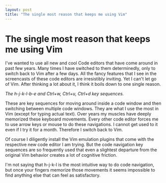 ```yaml
---
layout: post
title: "The single most reason that keeps me using Vim"
---
```

The single most reason that keeps me using Vim
===
I've wanted to use all new and cool Code editors that have come around in past few years. Many times I have switched to them determinedly, only to switch back to Vim after a few days. All the fancy features that I see in the screencasts of these code editors are irresistibly inviting. Yet I can't let go of Vim. After thinking a lot about it, I think it boils down to one single reason.  
  
_The h-j-k-l-b-e and Ctrl+w, Ctrl+u, Ctrl+d key sequences._  
  
These are key sequences for moving around inside a code window and then switching between multiple code windows. They are what I use the most in Vim (except for typing actual text). Over years my muscles have deeply memorized these keyboard movements. Every other code editor forces me to use arrow keys or mouse to do these navigations. I cannot get used to it even if I try it for a month. Therefore I switch back to Vim.  
  
Of course I diligently install the Vim emulation plugins that come with the respective new code editor I am trying. But the code navigation key sequences are so frequently used that even a slightest departure from the original Vim behavior creates a lot of cognitive friction.  
  
I'm not saying that h-j-k-l is the most intuitive way to do code navigation, but once your fingers memorize those movements it seems impossible to find anything else that can feel as satisfactory.
